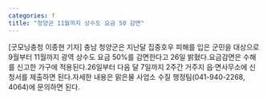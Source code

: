 ```yaml
---
categories: f
title: "청양군 11월까지 상수도 요금 50 감면"
---
```

[굿모닝충청 이종현 기자] 충남 청양군은 지난달 집중호우 피해를 입은 군민을 대상으로 9월부터 11월까지 광역 상수도 요금 50%를 감면한다고 26일 밝혔다.요금감면은 수해를 신고한 가구에 적용된다.26일부터 다음 달 7일까지 2주간 거주지 읍·면사무소에 신청서를 제출하면 된다.자세한 내용은 맑은물 사업소 수질 행정팀(041-940-2268, 4064)에 문의하면 된다.